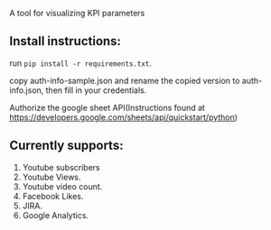 A tool for visualizing KPI parameters

## Install instructions:

run `pip install -r requirements.txt`.

copy auth-info-sample.json and rename the copied version to auth-info.json, then fill in your credentials.

Authorize the google sheet API(Instructions found at https://developers.google.com/sheets/api/quickstart/python)


## Currently supports:

1. Youtube subscribers
2. Youtube Views.
3. Youtube video count.
4. Facebook Likes. 
5. JIRA.
6. Google Analytics.


